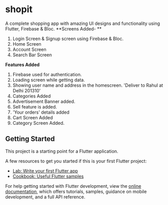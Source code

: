 # shopit

A complete shopping app with amazing UI designs and functionality using Flutter, Firebase & Bloc.
**Screens Added- **

1. Login Screen & Signup screen using Firebase & Bloc.
2. Home Screen
3. Account Screen
4. Search Bar Screen

**Features Added**
1. Firebase used for authentication.
2. Loading screen while getting data.
3. Showing user name and address in the homescreen. 'Deliver to Rahul at Delhi 201310'
4. Categories Added
5. Advertisement Banner added.
6. Sell feature is added.
7. 'Your orders' details added
8. Cart Screen Added
9. Category Screen Added.



## Getting Started

This project is a starting point for a Flutter application.

A few resources to get you started if this is your first Flutter project:

- [Lab: Write your first Flutter app](https://docs.flutter.dev/get-started/codelab)
- [Cookbook: Useful Flutter samples](https://docs.flutter.dev/cookbook)

For help getting started with Flutter development, view the
[online documentation](https://docs.flutter.dev/), which offers tutorials,
samples, guidance on mobile development, and a full API reference.
